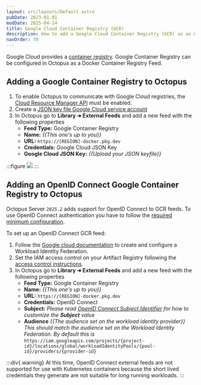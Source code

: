 ```yaml
---
layout: src/layouts/Default.astro
pubDate: 2023-01-01
modDate: 2025-04-14
title: Google Cloud Container Registry (GCR) 
description: How to add a Google Cloud Container Registry (GCR) as an Octopus feed
navOrder: 70
---
```


Google Cloud provides a [container registry](https://cloud.google.com/container-registry). Google Container Registry can be configured in Octopus as a Docker Container Registry Feed.  

## Adding a Google Container Registry to Octopus 

1. To enable Octopus to communicate with Google Cloud registries, the [Cloud Resource Manager API](https://console.developers.google.com/apis/api/cloudresourcemanager.googleapis.com/overview) must be enabled. 
2. Create a [JSON key file Google Cloud service account](https://cloud.google.com/container-registry/docs/advanced-authentication#json-key) 
3. In Octopus go to **Library ➜ External Feeds** and add a new feed with the following properties
    - **Feed Type:** Google Container Registry
    - **Name:** _{{This one's up to you}}_
    - **URL:** `https://[REGION]-docker.pkg.dev`
    - **Credentials:** Google Cloud JSON Key
    - **Google Cloud JSON Key:** _{{Upload your JSON keyfile}}_

:::figure
![](/docs/packaging-applications/package-repositories/guides/container-registries/images/google-container-registry.png)
:::

## Adding an OpenID Connect Google Container Registry to Octopus 

Octopus Server `2025.2` adds support for OpenID Connect to GCR feeds. To use OpenID Connect authentication you have to follow the [required minimum configuration](/docs/infrastructure/accounts/openid-connect#configuration). 

To set up an OpenID Connect GCR feed:

1. Follow the [Google cloud documentation](https://cloud.google.com/iam/docs/workload-identity-federation-with-other-providers) to create and configure a Workload Identity Federation.
2. Set the IAM access control on your Artifact Registry following the [access control instructions](https://cloud.google.com/artifact-registry/docs/access-control#:~:text=On%20the%20Permissions%20tab%2C%20click,prevent%20misuse%20by%20unauthenticated%20users).
3. In Octopus go to **Library ➜ External Feeds** and add a new feed with the following properties
    - **Feed Type:** Google Container Registry
    - **Name:** _{{This one's up to you}}_
    - **URL:** `https://[REGION]-docker.pkg.dev`
    - **Credentials:** OpenID Connect
    - **Subject:** *Please read [OpenID Connect Subject Identifier](/docs/infrastructure/accounts/openid-connect#subject-keys) for how to customize the **Subject** value*
    - **Audience**  _{{The audience set on the workload identity provider}}_ *This should match the audience set on the Workload Identity Federation. By default this is* `https://iam.googleapis.com/projects/{project-id}/locations/global/workloadIdentityPools/{pool-id}/providers/{provider-id}`

:::div{.warning}
At this time, OpenID Connect external feeds are not supported for use with Kubernetes containers because the short lived credentials they generate are not suitable for long running workloads.
:::
